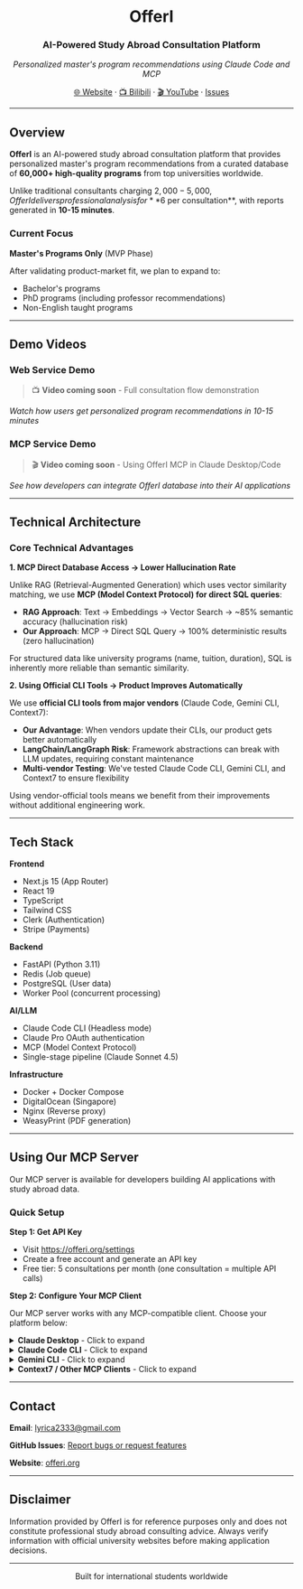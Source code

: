 <div align="center">

# OfferI

### AI-Powered Study Abroad Consultation Platform

*Personalized master's program recommendations using Claude Code and MCP*

[🌐 Website](https://offeri.org) · [📺 Bilibili](#) · [🎬 YouTube](#) · [Issues](https://github.com/kaminoguo/OfferI_Public/issues)

</div>

---

## Overview

**OfferI** is an AI-powered study abroad consultation platform that provides personalized master's program recommendations from a curated database of **60,000+ high-quality programs** from top universities worldwide.

Unlike traditional consultants charging $2,000-5,000, OfferI delivers professional analysis for **$6 per consultation**, with reports generated in **10-15 minutes**.

### Current Focus

**Master's Programs Only** (MVP Phase)

After validating product-market fit, we plan to expand to:
- Bachelor's programs
- PhD programs (including professor recommendations)
- Non-English taught programs

---

## Demo Videos

### Web Service Demo
> 📺 **Video coming soon** - Full consultation flow demonstration

<!-- Placeholder for web service demo video -->
*Watch how users get personalized program recommendations in 10-15 minutes*

### MCP Service Demo
> 🎬 **Video coming soon** - Using OfferI MCP in Claude Desktop/Code

<!-- Placeholder for MCP service demo video -->
*See how developers can integrate OfferI database into their AI applications*

---

## Technical Architecture

### Core Technical Advantages

**1. MCP Direct Database Access → Lower Hallucination Rate**

Unlike RAG (Retrieval-Augmented Generation) which uses vector similarity matching, we use **MCP (Model Context Protocol) for direct SQL queries**:

- **RAG Approach**: Text → Embeddings → Vector Search → ~85% semantic accuracy (hallucination risk)
- **Our Approach**: MCP → Direct SQL Query → 100% deterministic results (zero hallucination)

For structured data like university programs (name, tuition, duration), SQL is inherently more reliable than semantic similarity.

**2. Using Official CLI Tools → Product Improves Automatically**

We use **official CLI tools from major vendors** (Claude Code, Gemini CLI, Context7):

- **Our Advantage**: When vendors update their CLIs, our product gets better automatically
- **LangChain/LangGraph Risk**: Framework abstractions can break with LLM updates, requiring constant maintenance
- **Multi-vendor Testing**: We've tested Claude Code CLI, Gemini CLI, and Context7 to ensure flexibility

Using vendor-official tools means we benefit from their improvements without additional engineering work.

---

## Tech Stack

**Frontend**
- Next.js 15 (App Router)
- React 19
- TypeScript
- Tailwind CSS
- Clerk (Authentication)
- Stripe (Payments)

**Backend**
- FastAPI (Python 3.11)
- Redis (Job queue)
- PostgreSQL (User data)
- Worker Pool (concurrent processing)

**AI/LLM**
- Claude Code CLI (Headless mode)
- Claude Pro OAuth authentication
- MCP (Model Context Protocol)
- Single-stage pipeline (Claude Sonnet 4.5)

**Infrastructure**
- Docker + Docker Compose
- DigitalOcean (Singapore)
- Nginx (Reverse proxy)
- WeasyPrint (PDF generation)

---

## Using Our MCP Server

Our MCP server is available for developers building AI applications with study abroad data.

### Quick Setup

**Step 1: Get API Key**
- Visit https://offeri.org/settings
- Create a free account and generate an API key
- Free tier: 5 consultations per month (one consultation = multiple API calls)

**Step 2: Configure Your MCP Client**

Our MCP server works with any MCP-compatible client. Choose your platform below:

<details>
<summary><b>Claude Desktop</b> - Click to expand</summary>

Edit your config file:
- **macOS**: `~/Library/Application Support/Claude/claude_desktop_config.json`
- **Windows**: `%APPDATA%\Claude\claude_desktop_config.json`

```json
{
  "mcpServers": {
    "offeri": {
      "url": "https://api.offeri.org/mcp",
      "transport": "http",
      "headers": {
        "Authorization": "Bearer sk_live_YOUR_API_KEY_HERE"
      }
    }
  }
}
```

Restart Claude Desktop after saving.

</details>

<details>
<summary><b>Claude Code CLI</b> - Click to expand</summary>

```bash
# Add OfferI MCP server with your API key
claude mcp add offeri https://api.offeri.org/mcp --transport http -H "Authorization: Bearer sk_live_YOUR_API_KEY_HERE"

# Verify connection
claude mcp list
```

</details>

<details>
<summary><b>Gemini CLI</b> - Click to expand</summary>

```bash
# Add OfferI MCP server
gemini mcp add offeri https://api.offeri.org/mcp

# Verify connection
gemini mcp list
```

**Note**: Gemini CLI currently does not support HTTP headers for authentication. Use the free tier (5 consultations/month) or switch to Claude Desktop/Code for authenticated access.

</details>

<details>
<summary><b>Context7 / Other MCP Clients</b> - Click to expand</summary>

For other MCP-compatible clients, add the following configuration:

```json
{
  "mcpServers": {
    "offeri": {
      "type": "http",
      "url": "https://api.offeri.org/mcp",
      "headers": {
        "Authorization": "Bearer sk_live_YOUR_API_KEY_HERE"
      }
    }
  }
}
```

Or if your client doesn't support authentication headers, use without the `headers` field for free tier access.

</details>

---

## Contact

**Email**: lyrica2333@gmail.com

**GitHub Issues**: [Report bugs or request features](https://github.com/kaminoguo/OfferI_Public/issues)

**Website**: [offeri.org](https://offeri.org)

---

## Disclaimer

Information provided by OfferI is for reference purposes only and does not constitute professional study abroad consulting advice. Always verify information with official university websites before making application decisions.

---

<div align="center">

Built for international students worldwide

</div>
